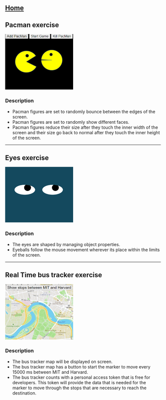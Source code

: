 <h2><a href="https://gk-acaro.github.io/">Home</a></h2>
<h2> Pacman exercise </h2>

<img src="./pacman_img.PNG" style="width:220px;height:180px;"/>
<h3> Description </h3>
  <ul>
    <li> Pacman figures are set to randomly bounce between the edges of the screen. </li>
    <li> Pacman figures are set to randomly show different faces. </li>
    <li> Pacman figures reduce their size after they touch the inner width of the screen and their size go back to normal after they touch the inner height of the screen. </li>

  </ul>
  <hr>
<h2> Eyes exercise </h2>
  <img src="./eyes_img.PNG" style="width:220px;height:180px;"/>
<h3> Description </h3>
  <ul>
    <li> The eyes are shaped by managing object properties. </li>
    <li> Eyeballs follow the mouse movement wherever its place within the limits of the screen. </li>
  </ul>
  <hr>
<h2> Real Time bus tracker exercise </h2>
  <img src="./bus_img.PNG" style="width:220px;height:180px;"/>
<h3> Description </h3>
  <ul>
    <li> The bus tracker map will be displayed on screen. </li>
    <li> The bus tracker map has a button to start the marker to move every 15000 ms between MIT and Harvard. </li>
    <li> The bus tracker counts with a personal access token that is free for developers. This token will provide the data that is needed for the marker to move through the stops that are necessary to reach the destination.</li>

  </ul>

